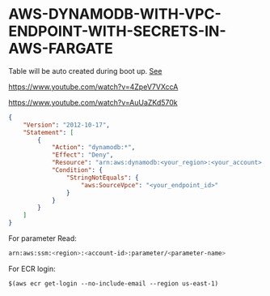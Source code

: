 # AWS-DYNAMODB-WITH-VPC-ENDPOINT-WITH-SECRETS-IN-AWS-FARGATE

Table will be auto created during boot up. [See](https://github.com/sureshprajapati076/AWS-DYNAMODB-WITH-VPC-ENDPOINT-WITH-SECRETS-IN-AWS-FARGATE/blob/master/src/main/java/com/prajapati/dynamodb/config/DynamodbConfig.java)

https://www.youtube.com/watch?v=4ZpeV7VXccA

https://www.youtube.com/watch?v=AuUaZKd570k

```json
{
    "Version": "2012-10-17",
    "Statement": [
        {
            "Action": "dynamodb:*",
            "Effect": "Deny",
            "Resource": "arn:aws:dynamodb:<your_region>:<your_account>:*",
            "Condition": {
                "StringNotEquals": {
                    "aws:SourceVpce": "<your_endpoint_id>"
                }
            }
        }
    ]
}
```
For parameter Read:
```sh
arn:aws:ssm:<region>:<account-id>:parameter/<parameter-name>
```

For ECR login:
```shell script
$(aws ecr get-login --no-include-email --region us-east-1)
```
